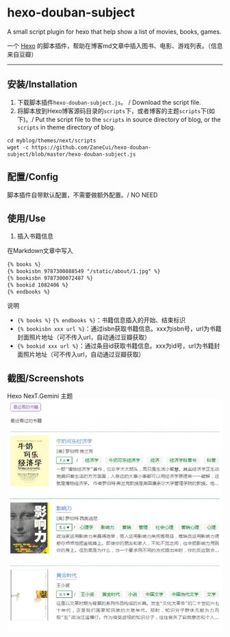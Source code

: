 # hexo-douban-subject
A small script plugin for hexo that help show a list of movies, books, games.

一个 [Hexo](https://hexo.io) 的脚本插件，帮助在博客md文章中插入图书、电影、游戏列表。（信息来自豆瓣）

----------
## 安装/Installation
1. 下载脚本插件`hexo-douban-subject.js`。
 / Download the script file.
2. 将脚本放到Hexo博客源码目录的`scripts`下，或者博客的主题`scripts`下(如下)。/ Put the script file to the `scripts` in source directory of blog, or the `scripts` in theme directory of blog.
```
cd myblog/themes/next/scripts
wget -c https://github.com/ZaneCui/hexo-douban-subject/blob/master/hexo-douban-subject.js
```

## 配置/Config
脚本插件自带默认配置，不需要做额外配置。/ NO NEED

## 使用/Use
1. 插入书籍信息

在Markdown文章中写入
```
{% books %}
{% bookisbn 9787300088549 "/static/about/1.jpg" %}
{% bookisbn 9787300072487 %}
{% bookid 1082406 %}
{% endbooks %}
```
说明
- `{% books %}` `{% endbooks %}`：书籍信息插入的开始、结束标识
- `{% bookisbn xxx url %}`：通过isbn获取书籍信息。xxx为isbn号，url为书籍封面照片地址（可不传入url，自动通过豆瓣获取）
- `{% bookid xxx url %}`：通过条目id获取书籍信息。xxx为id号，url为书籍封面照片地址（可不传入url，自动通过豆瓣获取）

## 截图/Screenshots
Hexo NexT.Gemini 主题
![图片加载失败](./screenshot/example.png '示例')